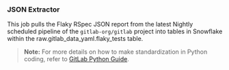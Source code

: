 ### JSON Extractor

This job pulls the Flaky RSpec JSON report from the latest Nightly scheduled pipeline of the `gitlab-org/gitlab` project into tables in Snowflake within the raw.gitlab_data_yaml.flaky_tests table.

> **Note:** For more details on how to make standardization in Python coding, refer to [GitLab Python Guide](https://about.gitlab.com/handbook/business-technology/data-team/platform/python-guide/).